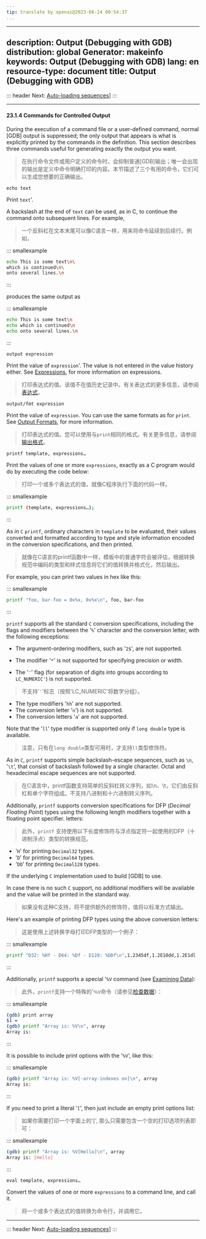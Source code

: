 ```yaml
---
tip: translate by openai@2023-06-24 00:54:37
...
```

---
description: Output (Debugging with GDB)
distribution: global
Generator: makeinfo
keywords: Output (Debugging with GDB)
lang: en
resource-type: document
title: Output (Debugging with GDB)
---
::: header
Next: [Auto-loading sequences](Auto_002dloading-sequences.html#Auto_002dloading-sequences)]
:::

---

#### 23.1.4 Commands for Controlled Output


During the execution of a command file or a user-defined command, normal [GDB] output is suppressed; the only output that appears is what is explicitly printed by the commands in the definition. This section describes three commands useful for generating exactly the output you want.

> 在执行命令文件或用户定义的命令时，会抑制普通[GDB]输出；唯一会出现的输出是定义中命令明确打印的内容。本节描述了三个有用的命令，它们可以生成您想要的正确输出。

`echo text`

Print `text`'.


A backslash at the end of `text` can be used, as in C, to continue the command onto subsequent lines. For example,

> 一个反斜杠在文本末尾可以像C语言一样，用来将命令延续到后续行。例如，

::: smallexample

```bash
echo This is some text\n\
which is continued\n\
onto several lines.\n
```

:::

produces the same output as

::: smallexample

```bash
echo This is some text\n
echo which is continued\n
echo onto several lines.\n
```

:::

`output expression`


Print the value of `expression`'. The value is not entered in the value history either. See [Expressions](Expressions.html#Expressions), for more information on expressions.

> 打印表达式的值。该值不在值历史记录中。有关表达式的更多信息，请参阅[表达式](Expressions.html#Expressions)。

`output/fmt expression`


Print the value of `expression`. You can use the same formats as for `print`. See [Output Formats](Output-Formats.html#Output-Formats), for more information.

> 打印表达式的值。您可以使用与`print`相同的格式。有关更多信息，请参阅[输出格式](Output-Formats.html#Output-Formats)。

`printf template, expressions…`


Print the values of one or more `expressions`, exactly as a C program would do by executing the code below:

> 打印一个或多个表达式的值，就像C程序执行下面的代码一样。

::: smallexample

```bash
printf (template, expressions…);
```

:::


As in `C` `printf`, ordinary characters in `template` to be evaluated, their values converted and formatted according to type and style information encoded in the conversion specifications, and then printed.

> 就像在C语言的printf函数中一样，模板中的普通字符会被评估，根据转换规范中编码的类型和样式信息将它们的值转换并格式化，然后输出。

For example, you can print two values in hex like this:

::: smallexample

```bash
printf "foo, bar-foo = 0x%x, 0x%x\n", foo, bar-foo
```

:::

`printf` supports all the standard `C` conversion specifications, including the flags and modifiers between the '`%`' character and the conversion letter, with the following exceptions:

- The argument-ordering modifiers, such as '`2$`', are not supported.
- The modifier '`*`' is not supported for specifying precision or width.

- The '`'`' flag (for separation of digits into groups according to `LC_NUMERIC'`) is not supported.

> 不支持'`'`'标志（按照'LC_NUMERIC'将数字分组）。
- The type modifiers '`hh`' are not supported.
- The conversion letter '`n`') is not supported.
- The conversion letters '`a`' are not supported.


Note that the '`ll`' type modifier is supported only if `long double` type is available.

> 注意，只有在`long double`类型可用时，才支持`ll`类型修饰符。


As in `C`, `printf` supports simple backslash-escape sequences, such as `\n`, '`\t`', that consist of backslash followed by a single character. Octal and hexadecimal escape sequences are not supported.

> 在C语言中，printf函数支持简单的反斜杠转义序列，如\n、\t，它们由反斜杠和单个字符组成。不支持八进制和十六进制转义序列。


Additionally, `printf` supports conversion specifications for DFP (*Decimal Floating Point*) types using the following length modifiers together with a floating point specifier. letters:

> 此外，`printf` 支持使用以下长度修饰符与浮点指定符一起使用的DFP（十进制浮点）类型的转换规范。

- '`H`' for printing `Decimal32` types.
- '`D`' for printing `Decimal64` types.
- '`DD`' for printing `Decimal128` types.

If the underlying `C` implementation used to build [GDB] to use.


In case there is no such `C` support, no additional modifiers will be available and the value will be printed in the standard way.

> 如果没有这种C支持，将不提供额外的修饰符，值将以标准方式输出。


Here's an example of printing DFP types using the above conversion letters:

> 这是使用上述转换字母打印DFP类型的一个例子：

::: smallexample

```bash
printf "D32: %Hf - D64: %Df - D128: %DDf\n",1.2345df,1.2E10dd,1.2E1dl
```

:::


Additionally, `printf` supports a special '`%V` command (see [Examining Data](Data.html#Data)):

> 此外，`printf`支持一个特殊的'`％V`命令（请参见[检查数据](Data.html#Data)）：

::: smallexample

```bash
(gdb) print array
$1 = 
(gdb) printf "Array is: %V\n", array
Array is: 
```

:::

It is possible to include print options with the '`%V`', like this:

::: smallexample

```bash
(gdb) printf "Array is: %V[-array-indexes on]\n", array
Array is: 
```

:::


If you need to print a literal '`[`', then just include an empty print options list:

> 如果你需要打印一个字面上的'[', 那么只需要包含一个空的打印选项列表即可：

::: smallexample

```bash
(gdb) printf "Array is: %V[Hello]\n", array
Array is: [Hello]
```

:::

`eval template, expressions…`


Convert the values of one or more `expressions` to a command line, and call it.

> 将一个或多个表达式的值转换为命令行，并调用它。

---

::: header
Next: [Auto-loading sequences](Auto_002dloading-sequences.html#Auto_002dloading-sequences)]
:::
